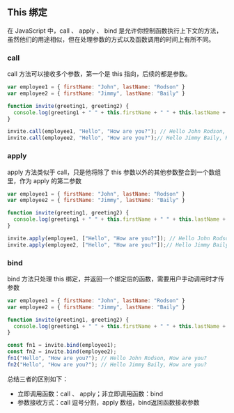 ## This 绑定

在 JavaScript 中，call 、 apply 、 bind 是允许你控制函数执行上下文的方法，虽然他们的用途相似，但在处理参数的方式以及函数调用的时间上有所不同。

### call

call 方法可以接收多个参数，第一个是 this 指向，后续的都是参数。

```js
var employee1 = { firstName: "John", lastName: "Rodson" }
var employee2 = { firstName: "Jimmy", lastName: "Baily" }

function invite(greeting1, greeting2) {
  console.log(greeting1 + " " + this.firstName + " " + this.lastName + ", " greeting2 )
}

invite.call(employee1, "Hello", "How are you?"); // Hello John Rodson, How are you?
invite.call(employee2, "Hello", "How are you?");// Hello Jimmy Baily, How are you?
```

### apply

apply 方法类似于 call，只是他将除了 this 参数以外的其他参数整合到一个数组里，作为 apply 的第二参数

```js
var employee1 = { firstName: "John", lastName: "Rodson" }
var employee2 = { firstName: "Jimmy", lastName: "Baily" }

function invite(greeting1, greeting2) {
  console.log(greeting1 + " " + this.firstName + " " + this.lastName + ", " greeting2 )
}

invite.apply(employee1, ["Hello", "How are you?"]); // Hello John Rodson, How are you?
invite.apply(employee2, ["Hello", "How are you?"]);// Hello Jimmy Baily, How are you?
```

### bind

bind 方法只处理 this 绑定，并返回一个绑定后的函数，需要用户手动调用时才传参数

```js
var employee1 = { firstName: "John", lastName: "Rodson" }
var employee2 = { firstName: "Jimmy", lastName: "Baily" }

function invite(greeting1, greeting2) {
  console.log(greeting1 + " " + this.firstName + " " + this.lastName + ", " greeting2 )
}

const fn1 = invite.bind(employee1);
const fn2 = invite.bind(employee2);
fn1("Hello", "How are you?"); // Hello John Rodson, How are you?
fn2("Hello", "How are you?"); // Hello Jimmy Baily, How are you?
```

总结三者的区别如下：

- 立即调用函数：call 、 apply；非立即调用函数：bind
-  参数接收方式：call 逗号分割，apply 数组，bind返回函数接收参数